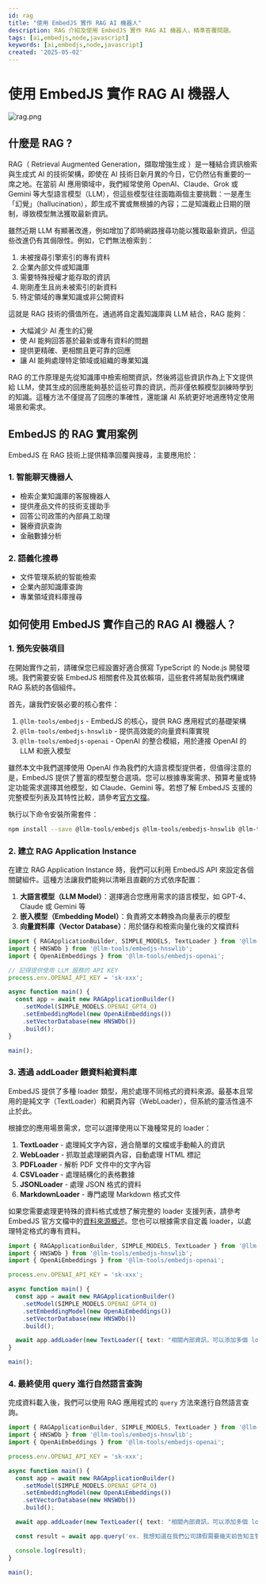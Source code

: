 ```yaml
---
id: rag
title: "使用 EmbedJS 實作 RAG AI 機器人"
description: RAG 介紹及使用 EmbedJS 實作 RAG AI 機器人，精準答覆問題。
tags: [ai,embedjs,node,javascript]
keywords: [ai,embedjs,node,javascript]
created: '2025-05-02'
---
```



# 使用 EmbedJS 實作 RAG AI 機器人

![rag.png](./img/rag.png)

## 什麼是 RAG ?

RAG（ Retrieval Augmented Generation，擷取增強生成 ）是一種結合資訊檢索與生成式 AI 的技術架構，即使在 AI 技術日新月異的今日，它仍然佔有重要的一席之地。在當前 AI 應用領域中，我們經常使用 OpenAI、Claude、Grok 或 Gemini 等大型語言模型（LLM），但這些模型往往面臨兩個主要挑戰：一是產生「幻覺」（hallucination），即生成不實或無根據的內容；二是知識截止日期的限制，導致模型無法獲取最新資訊。

雖然近期 LLM 有顯著改進，例如增加了即時網路搜尋功能以獲取最新資訊，但這些改進仍有其侷限性。例如，它們無法檢索到：

1. 未被搜尋引擎索引的專有資料
2. 企業內部文件或知識庫
3. 需要特殊授權才能存取的資訊
4. 剛剛產生且尚未被索引的新資料
5. 特定領域的專業知識或非公開資料

這就是 RAG 技術的價值所在。通過將自定義知識庫與 LLM 結合，RAG 能夠：

- 大幅減少 AI 產生的幻覺
- 使 AI 能夠回答基於最新或專有資料的問題
- 提供更精確、更相關且更可靠的回應
- 讓 AI 能夠處理特定領域或組織的專業知識

RAG 的工作原理是先從知識庫中檢索相關資訊，然後將這些資訊作為上下文提供給 LLM，使其生成的回應能夠基於這些可靠的資訊，而非僅依賴模型訓練時學到的知識。這種方法不僅提高了回應的準確性，還能讓 AI 系統更好地適應特定使用場景和需求。

## EmbedJS 的 RAG 實用案例

EmbedJS 在 RAG 技術上提供精準回覆與搜尋，主要應用於：

### 1. 智能聊天機器人
- 檢索企業知識庫的客服機器人
- 提供產品文件的技術支援助手
- 回答公司政策的內部員工助理
- 醫療資訊查詢
- 金融數據分析

### 2. 語義化搜尋
- 文件管理系統的智能檢索
- 企業內部知識庫查詢
- 專業領域資料庫搜尋


## 如何使用 EmbedJS 實作自己的 RAG AI 機器人？


### 1. 預先安裝項目

在開始實作之前，請確保您已經設置好適合撰寫 TypeScript 的 Node.js 開發環境。我們需要安裝 EmbedJS 相關套件及其依賴項，這些套件將幫助我們構建 RAG 系統的各個組件。

首先，讓我們安裝必要的核心套件：
1. `@llm-tools/embedjs` - EmbedJS 的核心，提供 RAG 應用程式的基礎架構
2. `@llm-tools/embedjs-hnswlib` - 提供高效能的向量資料庫實現
3. `@llm-tools/embedjs-openai` - OpenAI 的整合模組，用於連接 OpenAI 的 LLM 和嵌入模型

雖然本文中我們選擇使用 OpenAI 作為我們的大語言模型提供者，但值得注意的是，EmbedJS 提供了豐富的模型整合選項。您可以根據專案需求、預算考量或特定功能需求選擇其他模型，如 Claude、Gemini 等。若想了解 EmbedJS 支援的完整模型列表及其特性比較，請參考[官方文檔](https://llm-tools.mintlify.app/components/llms/overview)。

執行以下命令安裝所需套件：

```sh
npm install --save @llm-tools/embedjs @llm-tools/embedjs-hnswlib @llm-tools/embedjs-openai
```

### 2. 建立 RAG Application Instance

在建立 RAG Application Instance 時，我們可以利用 EmbedJS API 來設定各個關鍵組件。這種方法讓我們能夠以清晰且直觀的方式依序配置：

1. **大語言模型（LLM Model）**：選擇適合您應用需求的語言模型，如 GPT-4、Claude 或 Gemini 等
2. **嵌入模型（Embedding Model）**：負責將文本轉換為向量表示的模型
3. **向量資料庫（Vector Database）**：用於儲存和檢索向量化後的文檔資料

```typescript
import { RAGApplicationBuilder, SIMPLE_MODELS, TextLoader } from '@llm-tools/embedjs';
import { HNSWDb } from '@llm-tools/embedjs-hnswlib';
import { OpenAiEmbeddings } from '@llm-tools/embedjs-openai';

// 記得提供使用 LLM 服務的 API KEY
process.env.OPENAI_API_KEY = 'sk-xxx';

async function main() {
  const app = await new RAGApplicationBuilder()
    .setModel(SIMPLE_MODELS.OPENAI_GPT4_O)
    .setEmbeddingModel(new OpenAiEmbeddings())
    .setVectorDatabase(new HNSWDb())
    .build();
}

main();
```


### 3. 透過 addLoader 餵資料給資料庫

EmbedJS 提供了多種 loader 類型，用於處理不同格式的資料來源。最基本且常用的是純文字（TextLoader）和網頁內容（WebLoader），但系統的靈活性遠不止於此。

根據您的應用場景需求，您可以選擇使用以下幾種常見的 loader：

1. **TextLoader** - 處理純文字內容，適合簡單的文檔或手動輸入的資訊
2. **WebLoader** - 抓取並處理網頁內容，自動處理 HTML 標記
3. **PDFLoader** - 解析 PDF 文件中的文字內容
4. **CSVLoader** - 處理結構化的表格數據
5. **JSONLoader** - 處理 JSON 格式的資料
6. **MarkdownLoader** - 專門處理 Markdown 格式文件

如果您需要處理更特殊的資料格式或想了解完整的 loader 支援列表，請參考 EmbedJS 官方文檔中的[資料來源概述](https://llm-tools.mintlify.app/components/data-sources/overview)。您也可以根據需求自定義 loader，以處理特定格式的專有資料。

```typescript
import { RAGApplicationBuilder, SIMPLE_MODELS, TextLoader } from '@llm-tools/embedjs';
import { HNSWDb } from '@llm-tools/embedjs-hnswlib';
import { OpenAiEmbeddings } from '@llm-tools/embedjs-openai';

process.env.OPENAI_API_KEY = 'sk-xxx';

async function main() {
  const app = await new RAGApplicationBuilder()
    .setModel(SIMPLE_MODELS.OPENAI_GPT4_O)
    .setEmbeddingModel(new OpenAiEmbeddings())
    .setVectorDatabase(new HNSWDb())
    .build();

  await app.addLoader(new TextLoader({ text: "相關內部資訊，可以添加多個 loader 給予資料庫，讓 LLM 能有更多的相關知識理解內部資訊。" }));
}

main();
```

### 4. 最終使用 query 進行自然語言查詢

完成資料載入後，我們可以使用 RAG 應用程式的 `query` 方法來進行自然語言查詢。

```typescript
import { RAGApplicationBuilder, SIMPLE_MODELS, TextLoader } from '@llm-tools/embedjs';
import { HNSWDb } from '@llm-tools/embedjs-hnswlib';
import { OpenAiEmbeddings } from '@llm-tools/embedjs-openai';

process.env.OPENAI_API_KEY = 'sk-xxx';

async function main() {
  const app = await new RAGApplicationBuilder()
    .setModel(SIMPLE_MODELS.OPENAI_GPT4_O)
    .setEmbeddingModel(new OpenAiEmbeddings())
    .setVectorDatabase(new HNSWDb())
    .build();

  await app.addLoader(new TextLoader({ text: "相關內部資訊，可以添加多個 loader 給予資料庫，讓 LLM 能有更多的相關知識理解內部資訊。" }));

  const result = await app.query('ex. 我想知道在我們公司請假需要幾天前告知主管？');

  console.log(result);
}

main();
```